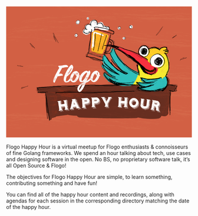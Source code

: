 ![Flogo Happy Hour](fhh.png)

Flogo Happy Hour is a virtual meetup for Flogo enthusiasts & connoisseurs of fine Golang frameworks. We spend an hour talking about tech, use cases and designing software in the open. No BS, no proprietary software talk, it’s all Open Source & Flogo!

The objectives for Flogo Happy Hour are simple, to learn something, contributing something and have fun!

You can find all of the happy hour content and recordings, along with agendas for each session in the corresponding directory matching the date of the happy hour.
